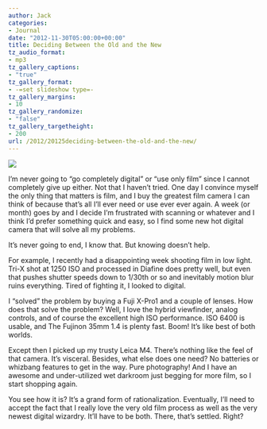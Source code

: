 ```yaml
---
author: Jack
categories:
- Journal
date: "2012-11-30T05:00:00+00:00"
title: Deciding Between the Old and the New
tz_audio_format:
- mp3
tz_gallery_captions:
- "true"
tz_gallery_format:
- -=set slideshow type=-
tz_gallery_margins:
- 10
tz_gallery_randomize:
- "false"
tz_gallery_targetheight:
- 200
url: /2012/20125deciding-between-the-old-and-the-new/
---
```


![][1]

I’m never going to “go completely digital” or “use only film” since I cannot completely give up either. Not that I haven’t tried. One day I convince myself the only thing that matters is film, and I buy the greatest film camera I can think of because that’s all I’ll ever need or use ever ever again. A week (or month) goes by and I decide I’m frustrated with scanning or whatever and I think I’d prefer something quick and easy, so I find some new hot digital camera that will solve all my problems.

It’s never going to end, I know that. But knowing doesn’t help.

For example, I recently had a disappointing week shooting film in low light. Tri-X shot at 1250 ISO and processed in Diafine does pretty well, but even that pushes shutter speeds down to 1/30th or so and inevitably motion blur ruins everything. Tired of fighting it, I looked to digital.

I “solved” the problem by buying a Fuji X-Pro1 and a couple of lenses. How does that solve the problem? Well, I love the hybrid viewfinder, analog controls, and of course the excellent high ISO performance. ISO 6400 is usable, and The Fujinon 35mm 1.4 is plenty fast. Boom! It’s like best of both worlds.

Except then I picked up my trusty Leica M4. There’s nothing like the feel of that camera. It’s visceral. Besides, what else does one need? No batteries or whizbang features to get in the way. Pure photography! And I have an awesome and under-utilized wet darkroom just begging for more film, so I start shopping again.

You see how it is? It’s a grand form of rationalization. Eventually, I’ll need to accept the fact that I really love the very old film process as well as the very newest digital wizardry. It’ll have to be both. There, that’s settled. Right?

 [1]: /img/2012/05/fuji-and-m4.jpeg